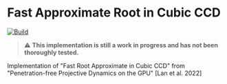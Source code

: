 # Fast Approximate Root in Cubic CCD

[![Build](https://github.com/zfergus/fast-approximate-root-ccd/actions/workflows/continuous.yml/badge.svg)](https://github.com/zfergus/fast-approximate-root-ccd/actions/workflows/continuous.yml)

> ⚠️ **This implementation is still a work in progress and has not been thoroughly tested.**

Implementation of "Fast Root Approximate in Cubic CCD" from "Penetration-free Projective Dynamics on the GPU" [Lan et al. 2022]

